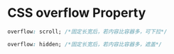 
# CSS overflow Property

```css
overflow: scroll; /*固定长宽后，若内容比容器多，可下拉*/

overflow: hidden; /*固定长宽后，若内容比容器多，遮盖*/
```

